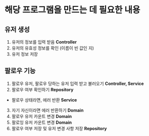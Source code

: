 # 해당 프로그램을 만드는 데 필요한 내용

## 유저 생성
1. 유저의 정보를 입력 받음 **Controller**
2. 유저의 유효성 정보를 확인 (이름이 빈 값인 지)
3. 유저 정보 저장

## 팔로우 기능
1. 팔로우 유저, 팔로우 당하는 유저 입력 받고 불러오기 **Controller, Service**
2. 팔로우 여부 확인하기 **Repository**
- 팔로우 상태라면, 에러 반환 **Service**
3. 자기 자신이라면 에러 반환하기 **Domain**
4. 팔로우 유저 카운트 변경 **Domain**
5. 팔로잉 유저 카운트 변경 **Domain**
6. 팔로우 여부 저장 및 유저 변경 사항 저장 **Repository**